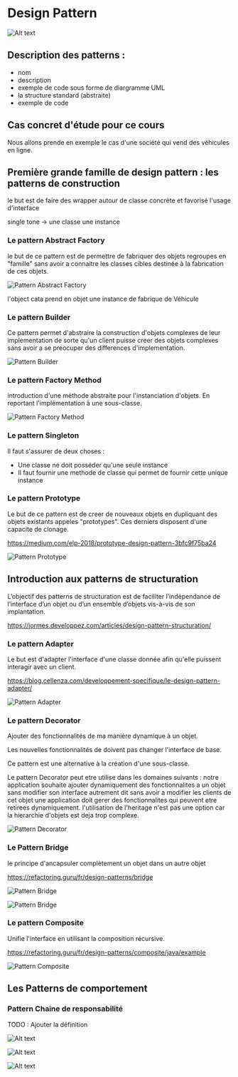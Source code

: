 # Design Pattern  

![Alt text](images/image1.png)  

## Description des patterns :  
  
- nom
- description
- exemple de code sous forme de diargramme UML
- la structure standard (abstraite)
- exemple de code  

## Cas concret d'étude pour ce cours

Nous allons prende en exemple le cas d'une société qui vend des véhicules en ligne.  

## Première grande famille de design pattern : les patterns de construction  

le but est de faire des wrapper autour de classe concrète et favorisé l'usage d'interface

single tone -> une classe une instance


### Le pattern Abstract Factory
le but de ce pattern est de permettre de fabriquer des objets regroupes en "famille" sans avoir a connaitre les classes cibles destinée à la fabrication de ces objets.

![Pattern Abstract Factory](images/image2.png) 

l'object cata prend en objet une instance de fabrique de Véhicule  


### Le pattern Builder 

Ce pattern permet d'abstraire la construction d'objets complexes de leur implementation de sorte qu'un client puisse creer des objets complexes sans avoir a se preocuper des differences d'implementation.

![Pattern Builder](images/image3.png)  

### Le pattern Factory Method

introduction d'une méthode abstraite pour l'instanciation d'objets.
En reportant l'implémentation à une sous-classe.

![Pattern Factory Method](images/image4.png)

### Le pattern Singleton

Il faut s'assurer de deux choses : 

- Une classe ne doit posséder qu'une seule instance 
- Il faut fournir une methode de classe qui permet de fournir cette unique instance


### Le pattern Prototype

Le but de ce pattern est de creer de nouveaux objets en dupliquant des objets existants appeles "prototypes".
Ces derniers disposent d'une capacite de clonage.

https://medium.com/elp-2018/prototype-design-pattern-3bfc9f75ba24

![Pattern Prototype](images/image5.png)



## Introduction aux patterns de structuration

L’objectif des patterns de structuration est de faciliter l’indépendance de l’interface d’un objet ou d’un
ensemble d’objets vis-à-vis de son implantation.


https://jormes.developpez.com/articles/design-pattern-structuration/  

### Le pattern Adapter

Le but est d'adapter l'interface d'une classe donnée afin qu'elle puissent interagir avec un client.

https://blog.cellenza.com/developpement-specifique/le-design-pattern-adapter/

![Pattern Adapter](images/image6.png)

### Le pattern Decorator

Ajouter des fonctionnalités de ma manière dynamique à un objet.

Les nouvelles fonctionnalités de doivent pas changer l'interface de base.

Ce pattern est une alternative à la création d'une sous-classe.

Le pattern Decorator peut etre utilise dans les domaines suivants :
notre application souhaite ajouter dynamiquement des fonctionnalites a un objet sans modifier son interface autrement dit sans avoir a modifier les clients de cet objet
une application doit gerer des fonctionnalites qui peuvent etre retirees dynamiquement.
l'utilisation de l'heritage n'est pas une option car la hierarchie d'objets est deja trop complexe.

![Pattern Decorator](images/image8.png)


### Le Pattern Bridge

le principe d'ancapsuler complètement un objet dans un autre objet


https://refactoring.guru/fr/design-patterns/bridge

![Pattern Bridge](images/image8.png)

![Pattern Bridge](images/image9.png)


### Le pattern Composite

Unifie l'interface en utilisant la composition récursive.

https://refactoring.guru/fr/design-patterns/composite/java/example

![Pattern Composite](images/image10.png)

## Les Patterns de comportement



### Pattern Chaine de responsabilité

TODO : Ajouter la définition

![Alt text](images/image11.png)

![Alt text](images/image12.png)

![Alt text](images/image13.png)